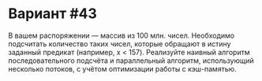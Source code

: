 # Вариант #43
В вашем распоряжении — массив из 100 млн. чисел. Необходимо подсчитать количество таких чисел, которые обращают в истину заданный предикат (например, x < 157). Реализуйте наивный алгоритм последовательного подсчёта и параллельный алгоритм, использующий несколько потоков, с учётом оптимизации работы с кэш-памятью.